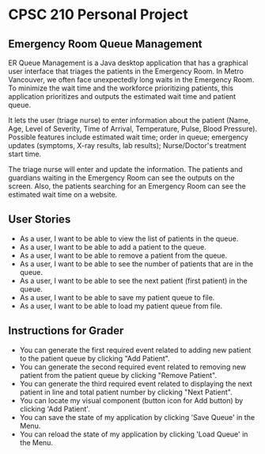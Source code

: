 # CPSC 210 Personal Project

## Emergency Room Queue Management 

ER Queue Management is a Java desktop application that has a graphical user interface
that triages the patients in the Emergency Room. In Metro Vancouver, we often face unexpectedly long waits in the Emergency Room.
To minimize the wait time and the workforce prioritizing patients, this application prioritizes and outputs the estimated wait time and patient queue.

It lets the user (triage nurse) to enter information about the patient (Name, Age, Level of Severity, Time of Arrival, Temperature, Pulse, Blood Pressure).
Possible features include estimated wait time; order in queue; emergency updates (symptoms, X-ray results, lab results); Nurse/Doctor's treatment start time.

The triage nurse will enter and update the information.
The patients and guardians waiting in the Emergency Room can see the outputs on the screen.
Also, the patients searching for an Emergency Room can see the estimated wait time on a website.

## User Stories
- As a user, I want to be able to view the list of patients in the queue.
- As a user, I want to be able to add a patient to the queue.
- As a user, I want to be able to remove a patient from the queue.
- As a user, I want to be able to see the number of patients that are in the queue.
- As a user, I want to be able to see the next patient (first patient) in the queue.
- As a user, I want to be able to save my patient queue to file.
- As a user, I want to be able to load my patient queue from file.

## Instructions for Grader
- You can generate the first required event related to adding new patient to the patient queue by clicking "Add Patient".
- You can generate the second required event related to removing new patient from the patient queue by clicking "Remove Patient".
- You can generate the third required event related to displaying the next patient in line and total patient number by clicking "Next Patient".
- You can locate my visual component (button icon for Add button) by clicking 'Add Patient'.
- You can save the state of my application by clicking 'Save Queue' in the Menu.
- You can reload the state of my application by clicking 'Load Queue' in the Menu.
